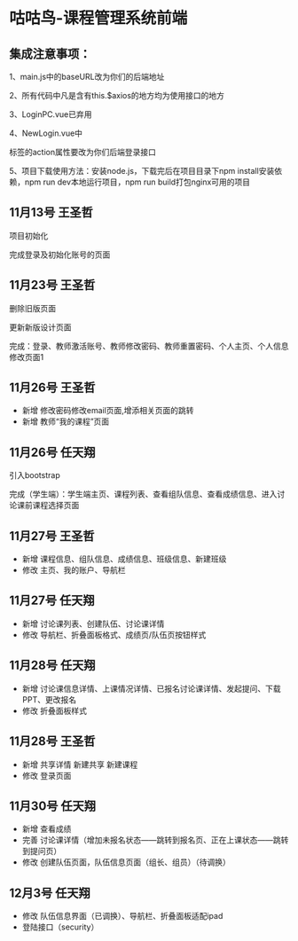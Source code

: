 ﻿# 咕咕鸟-课程管理系统前端
 
## 集成注意事项：

1、main.js中的baseURL改为你们的后端地址

2、所有代码中凡是含有this.$axios的地方均为使用接口的地方

3、LoginPC.vue已弃用

4、NewLogin.vue中<form>标签的action属性要改为你们后端登录接口
  
5、项目下载使用方法：安装node.js，下载完后在项目目录下npm install安装依赖，npm run dev本地运行项目，npm run build打包nginx可用的项目

## 11月13号 王圣哲

项目初始化

完成登录及初始化账号的页面

## 11月23号 王圣哲

删除旧版页面

更新新版设计页面

完成：登录、教师激活账号、教师修改密码、教师重置密码、个人主页、个人信息修改页面1

## 11月26号 王圣哲

+ 新增 修改密码修改email页面,增添相关页面的跳转
+ 新增 教师“我的课程”页面

## 11月26号 任天翔

引入bootstrap

完成（学生端）：学生端主页、课程列表、查看组队信息、查看成绩信息、进入讨论课前课程选择页面


## 11月27号 王圣哲

+ 新增 课程信息、组队信息、成绩信息、班级信息、新建班级
+ 修改 主页、我的账户、导航栏

## 11月27号 任天翔

+ 新增 讨论课列表、创建队伍、讨论课详情
+ 修改 导航栏、折叠面板格式、成绩页/队伍页按钮样式

## 11月28号 任天翔

+ 新增 讨论课信息详情、上课情况详情、已报名讨论课详情、发起提问、下载PPT、更改报名
+ 修改 折叠面板样式

## 11月28号 王圣哲
+ 新增 共享详情 新建共享 新建课程 
+ 修改 登录页面 

## 11月30号 任天翔

+ 新增 查看成绩
+ 完善 讨论课详情（增加未报名状态——跳转到报名页、正在上课状态——跳转到提问页）
+ 修改 创建队伍页面，队伍信息页面（组长、组员）（待调换）

## 12月3号 任天翔

+ 修改 队伍信息界面（已调换）、导航栏、折叠面板适配ipad
+ 登陆接口（security）

